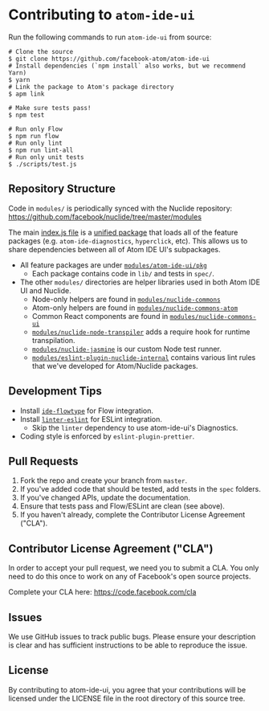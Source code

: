 # Contributing to `atom-ide-ui`

Run the following commands to run `atom-ide-ui` from source:

```
# Clone the source
$ git clone https://github.com/facebook-atom/atom-ide-ui
# Install dependencies (`npm install` also works, but we recommend Yarn)
$ yarn
# Link the package to Atom's package directory
$ apm link

# Make sure tests pass!
$ npm test

# Run only Flow
$ npm run flow
# Run only lint
$ npm run lint-all
# Run only unit tests
$ ./scripts/test.js
```

## Repository Structure

Code in `modules/` is periodically synced with the Nuclide repository: https://github.com/facebook/nuclide/tree/master/modules

The main [index.js file](./modules/atom-ide-ui/index.js) is a [unified package](
https://nuclide.io/blog/2016/01/13/Nuclide-v0.111.0-The-Unified-Package/) that
loads all of the feature packages (e.g. `atom-ide-diagnostics`, `hyperclick`, etc).
This allows us to share dependencies between all of Atom IDE UI's subpackages.

- All feature packages are under [`modules/atom-ide-ui/pkg`](./modules/atom-ide-ui/pkg)
  - Each package contains code in `lib/` and tests in `spec/`.
- The other `modules/` directories are helper libraries used in both Atom IDE UI and Nuclide.
  - Node-only helpers are found in [`modules/nuclide-commons`](./modules/nuclide-commons)
  - Atom-only helpers are found in [`modules/nuclide-commons-atom`](./modules/nuclide-commons-atom)
  - Common React components are found in [`modules/nuclide-commons-ui`](./modules/nuclide-commons-ui)
  - [`modules/nuclide-node-transpiler`](./modules/nuclide-node-transpiler) adds a require hook for runtime transpilation.
  - [`modules/nuclide-jasmine`](./modules/nuclide-jasmine) is our custom Node test runner.
  - [`modules/eslint-plugin-nuclide-internal`](./modules/eslint-plugin-nuclide-internal) contains various lint rules that we've developed for Atom/Nuclide packages.

## Development Tips

- Install [`ide-flowtype`](https://atom.io/packages/ide-flowtype) for Flow integration.
- Install [`linter-eslint`](https://atom.io/packages/linter-eslint) for ESLint integration.
  - Skip the `linter` dependency to use atom-ide-ui's Diagnostics.
- Coding style is enforced by `eslint-plugin-prettier`.

## Pull Requests

1. Fork the repo and create your branch from `master`.
2. If you've added code that should be tested, add tests in the `spec` folders.
3. If you've changed APIs, update the documentation.
4. Ensure that tests pass and Flow/ESLint are clean (see above).
7. If you haven't already, complete the Contributor License Agreement ("CLA").

## Contributor License Agreement ("CLA")
In order to accept your pull request, we need you to submit a CLA. You only need
to do this once to work on any of Facebook's open source projects.

Complete your CLA here: <https://code.facebook.com/cla>

## Issues

We use GitHub issues to track public bugs. Please ensure your description is
clear and has sufficient instructions to be able to reproduce the issue.

## License

By contributing to atom-ide-ui, you agree that your contributions will be licensed
under the LICENSE file in the root directory of this source tree.
